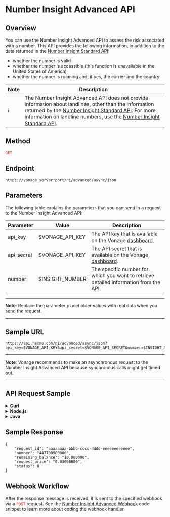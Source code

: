 

#  Number Insight Advanced API

## Overview  
You can use the Number Insight Advanced API to assess the risk associated with a number. This API provides the following information, in addition to the data returned in the [Number Insight Standard API](https://developer.vonage.com/number-insight/code-snippets/number-insight-standard):  
* whether the number is valid
* whether the number is accessible (this function is unavailable in the United States of America)  
* whether the number is roaming and, if yes, the carrier and the country  


|  Note |Description   |
|---|---|
|:information_source:| The Number Insight Advanced API does not provide information about landlines, other than the information returned by the [Number Insight Standard API](https://developer.vonage.com/number-insight/code-snippets/number-insight-standard). For more information on landline numbers, use the [Number Insight Standard API](https://developer.vonage.com/number-insight/code-snippets/number-insight-standard).   

## Method

<font color="red"> `GET` </font>  

## Endpoint

```
https://vonage_server:port/ni/advanced/async/json
```

## Parameters

 The following table explains the parameters that you can send in a request to the Number Insight Advanced API:  

|Parameter | Value | Description
|-----| -----------| -----------
|api_key|$VONAGE_API_KEY | The API key that is available on the Vonage [dashboard](https://identity.nexmo.com/login).
|api_secret|$VONAGE_API_KEY | The API secret that is available on the Vonage  [dashboard](https://identity.nexmo.com/login).  
|number| $INSIGHT_NUMBER | The specific number for which you want to retrieve detailed information from the API.  

--------------------------------------------------------------------------------  

**Note**: Replace the parameter placeholder values with real data when you send the request.  

--------------------------------------------------------------------------------

## Sample URL

 ```
 https://api.nexmo.com/ni/advanced/async/json?api_key=$VONAGE_API_KEY&api_secret=$VONAGE_API_SECRET&number=$INSIGHT_NUMBER&callback=$WEBHOOK_URL
 ```

--------------------------------------------------------------------------------  

**Note**: Vonage recommends to make an asynchronous request to the Number Insight Advanced API because synchronous calls might get timed out.  

-------------------------------------------------------------------------------


## API Request Sample  

<details>

<summary> <b>Curl</b> </summary>

**Request Implementation**  
Add the following to `ni-advanced-async.sh`:

```
curl "https://api.nexmo.com/ni/advanced/async/json?api_key=$VONAGE_API_KEY&api_secret=$VONAGE_API_SECRET&number=$INSIGHT_NUMBER&callback=$WEBHOOK_URL"
```

**Request Execution**  
Save the file to your machine and run it:

```
sh ni-advanced-async.sh
```

</details>

<details>

<summary> <b>Node.js</b> </summary>


**Prerequisites**
* Dependencies installation:  

```
npm install @vonage/server-sdk
```
* Dependencies initialization:  
1. Create a file `ni-advanced-async-client.js` and add the following code:  

```
const Vonage = require('@vonage/server-sdk');

const vonage = new Vonage({
  apiKey: VONAGE_API_KEY,
  apiSecret: VONAGE_API_SECRET
});
```
2. Save the file to your machine and run it:  

```
sh ni-advanced-async.sh
```

**Request Implementation**  

Add the following to the `ni-advanced-async-client.js`:

```
vonage.numberInsight.get({
  level: 'advancedAsync',
  number: INSIGHT_NUMBER,
  callback: 'https://demo.ngrok.io/webhooks/insight'
}, (error, result) => {
  if (error) {
    console.error(error);
  }
  else {
    console.log(result);
  }
});  
```

**Request Execution**  

Save the file to your machine and run it:

```
node ni-advanced-async-client.js
```
</details>

</details>

<details>

<summary> <b>Java</b> </summary>


**Prerequisites**

* Dependencies installation:  
Add the following to `build.gradle`:

```
compile 'com.vonage:client:6.2.0'
```
* Dependencies initialization:  
Create a class named <font color="red"> `AdvancedInsightAsync`</font> and add the following code to the <font color="red"> `main` </font> method:

```
VonageClient client = VonageClient.builder()
        .apiKey(VONAGE_API_KEY)
        .apiSecret(VONAGE_API_SECRET)
        .build();
```

**Request Implementation**  
Add the following to the <font color="red"> `main` </font> method of the <font color="red"> `AdvancedInsightAsync`</font> class:

```
InsightClient insightClient = client.getInsightClient();

AdvancedInsightRequest request = AdvancedInsightRequest.builder(INSIGHT_NUMBER)
        .async(true)
        .callback(CALLBACK_URL)
        .build();
insightClient.getAdvancedNumberInsight(request);
```

**Request Execution**  
1. Update your <font color="red"> `build.gradle` </font> with the following:

```
apply plugin: 'application'
  mainClassName = project.hasProperty('main') ? project.getProperty('main') : ''
```
2. Run the following <font color="red"> `gradle` </font> command to execute your application (replace <font color="red"> `com.vonage.quickstart.insight` </font> with the package containing <font color="red"> `AdvancedInsightAsync` </font>):

```
gradle run -Pmain=com.vonage.quickstart.insight.AdvancedInsightAsync
```

</details>

## Sample Response

```
{
    "request_id": "aaaaaaaa-bbbb-cccc-dddd-eeeeeeeeeeee",
    "number": "447700900000",
    "remaining_balance": "10.000000",
    "request_price": "0.03000000",
    "status": 0
}
```

## Webhook Workflow  

After the response message is received, it is sent to the specified webhook via a <font color="red"> `POST` </font> request. See the [Number Insight Advanced Webhook](https://developer.vonage.com/number-insight/code-snippets/number-insight-advanced-async-callback/node) code snippet to learn more about coding the webhook handler.
